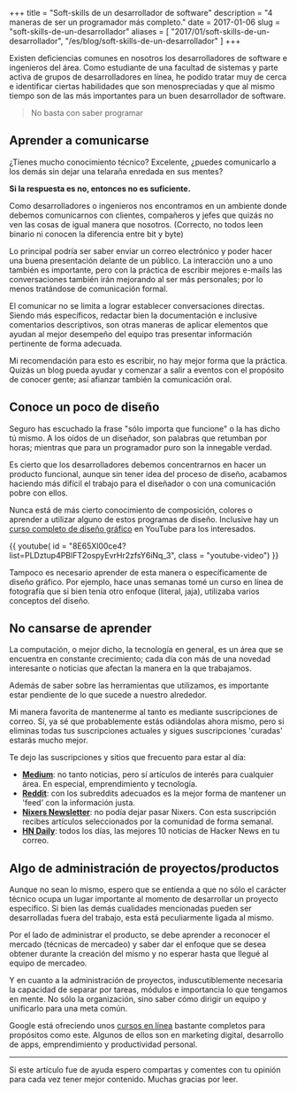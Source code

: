 +++
title = "Soft-skills de un desarrollador de software"
description = "4 maneras de ser un programador más completo."
date = 2017-01-06 
slug = "soft-skills-de-un-desarrollador"
aliases = [
	"2017/01/soft-skills-de-un-desarrollador",
	"/es/blog/soft-skills-de-un-desarrollador"
]
+++

Existen deficiencias comunes en nosotros los desarrolladores de software e ingenieros del área. Como estudiante de una facultad de sistemas y parte activa de grupos de desarrolladores en línea, he podido tratar muy de cerca e identificar ciertas habilidades que son menospreciadas y que al mismo tiempo son de las más importantes para un buen desarrollador de software. <!-- more -->

> No basta con saber programar

## Aprender a comunicarse

¿Tienes mucho conocimiento técnico? Excelente, ¿puedes comunicarlo a los demás sin dejar una telaraña enredada en sus mentes?

**Si la respuesta es no, entonces no es suficiente.**

Como desarrolladores o ingenieros nos encontramos en un ambiente donde debemos comunicarnos con clientes, compañeros y jefes que quizás no ven las cosas de igual manera que nosotros. (Correcto, no todos leen binario ni conocen la diferencia entre bit y byte)

Lo principal podría ser saber enviar un correo electrónico y poder hacer una buena presentación delante de un público. La interacción uno a uno también es importante, pero con la práctica de escribir mejores e-mails las conversaciones también irán mejorando al ser más personales; por lo menos tratándose de comunicación formal.

El comunicar no se limita a lograr establecer conversaciones directas. Siendo más específicos, redactar bien la documentación e inclusive comentarios descriptivos, son otras maneras de aplicar elementos que ayudan al mejor desempeño del equipo tras presentar información pertinente de forma adecuada.

Mi recomendación para esto es escribir, no hay mejor forma que la práctica. Quizás un blog pueda ayudar y comenzar a salir a eventos con el propósito de conocer gente; así afianzar también la comunicación oral.

## Conoce un poco de diseño

Seguro has escuchado la frase "sólo importa que funcione" o la has dicho tú mismo. A los oídos de un diseñador, son palabras que retumban por horas; mientras que para un programador puro son la innegable verdad.

Es cierto que los desarrolladores debemos concentrarnos en hacer un producto funcional, aunque sin tener idea del proceso de diseño, acabamos haciendo más difícil el trabajo para el diseñador o con una comunicación pobre con ellos.

Nunca está de más cierto conocimiento de composición, colores o aprender a utilizar alguno de estos programas de diseño. Inclusive hay un [curso completo de diseño gráfico](https://www.youtube.com/playlist?list=PLDztup4PBlFT2ospyEvrHr2zfsY6iNq_3) en YouTube para los interesados.

{{ youtube( id = "8E65Xl00ce4?list=PLDztup4PBlFT2ospyEvrHr2zfsY6iNq_3", class = "youtube-video") }}

Tampoco es necesario aprender de esta manera o específicamente de diseño gráfico. Por ejemplo, hace unas semanas tomé un curso en línea de fotografía que si bien tenía otro enfoque (literal, jaja), utilizaba varios conceptos del diseño.

## No cansarse de aprender

La computación, o mejor dicho, la tecnología en general, es un área que se encuentra en constante crecimiento; cada día con más de una novedad interesante o noticias que afectan la manera en la que trabajamos.

Además de saber sobre las herramientas que utilizamos, es importante estar pendiente de lo que sucede a nuestro alrededor.

Mi manera favorita de mantenerme al tanto es mediante suscripciones de correo. Sí, ya sé que probablemente estás odiándolas ahora mismo, pero si eliminas todas tus suscripciones actuales y sigues suscripciones 'curadas' estarás mucho mejor.

Te dejo las suscripciones y sitios que frecuento para estar al día:

- **[Medium](https://medium.com)**: no tanto noticias, pero sí artículos de interés para cualquier área. En especial, emprendimiento y tecnología.
- **[Reddit](https://reddit.com)**: con los subreddits adecuados es la mejor forma de mantener un 'feed' con la información justa.
- **[Nixers Newsletter](https://nixers.net/newsletter/)**: no podía dejar pasar Nixers. Con esta suscripción recibes artículos seleccionados por la comunidad de forma semanal.
- **[HN Daily](http://www.daemonology.net/hn-daily/)**: todos los días, las mejores 10 noticias de Hacker News en tu correo.


## Algo de administración de proyectos/productos

Aunque no sean lo mismo, espero que se entienda a que no sólo el carácter técnico ocupa un lugar importante al momento de desarrollar un proyecto específico. Si bien las demás cualidades mencionadas pueden ser desarrolladas fuera del trabajo, esta está peculiarmente ligada al mismo.

Por el lado de administrar el producto, se debe aprender a reconocer el mercado (técnicas de mercadeo) y saber dar el enfoque que se desea obtener durante la creación del mismo y no esperar hasta que llegué al equipo de mercadeo. 

Y en cuanto a la administración de proyectos, induscutiblemente necesaria la capacidad de separar por tareas, módulos e importancia lo que tengamos en mente. No sólo la organización, sino saber cómo dirigir un equipo y unificarlo para una meta común.

Google está ofreciendo unos [cursos en línea](https://www.google.es/landing/activate/formate/) bastante completos para propósitos como este. Algunos de ellos son en marketing digital, desarrollo de apps, emprendimiento y productividad personal.

- - - -

Si este artículo fue de ayuda espero compartas y comentes con tu opinión para cada vez tener mejor contenido. Muchas gracias por leer.
